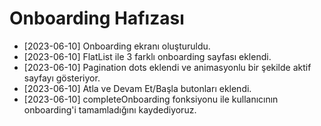 # Onboarding Hafızası

- [2023-06-10] Onboarding ekranı oluşturuldu.
- [2023-06-10] FlatList ile 3 farklı onboarding sayfası eklendi.
- [2023-06-10] Pagination dots eklendi ve animasyonlu bir şekilde aktif sayfayı gösteriyor.
- [2023-06-10] Atla ve Devam Et/Başla butonları eklendi.
- [2023-06-10] completeOnboarding fonksiyonu ile kullanıcının onboarding'i tamamladığını kaydediyoruz. 